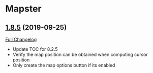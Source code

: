 # Mapster

## [1.8.5](https://github.com/Nevcairiel/Mapster/tree/1.8.5) (2019-09-25)
[Full Changelog](https://github.com/Nevcairiel/Mapster/compare/1.8.4...1.8.5)

- Update TOC for 8.2.5  
- Verify the map position can be obtained when computing cursor position  
- Only create the map options button if its enabled  
